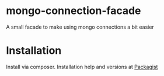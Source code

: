 mongo-connection-facade
========================

A small facade to make using mongo connections a bit easier

# Installation

Install via composer. Installation help and versions at [Packagist](https://packagist.org/packages/tailored-tunes/mongo-connection-facade)

